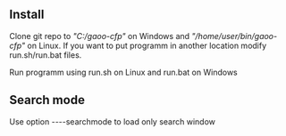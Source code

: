 Install
-------
Clone git repo to *"C:/gaoo-cfp"* on Windows and *"/home/user/bin/gaoo-cfp"* on Linux.
If you want to put programm in another location modify run.sh/run.bat files.

Run programm using run.sh on Linux and run.bat on Windows

Search mode
-----------
Use option ----searchmode to load only search window